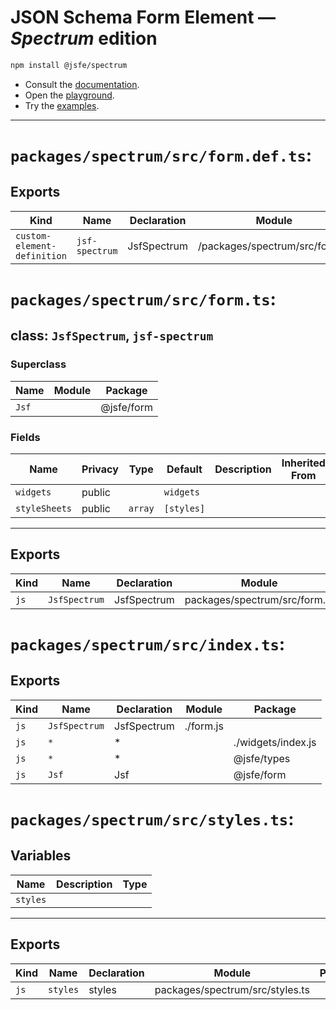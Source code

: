 # JSON Schema Form Element — ***Spectrum*** edition

```sh
npm install @jsfe/spectrum
```

- Consult the [documentation](../../README.md).
- Open the [playground](https://jsfe.js.org).
- Try the [examples](https://github.com/json-schema-form-element/examples#readme).

---

# `packages/spectrum/src/form.def.ts`:

## Exports

| Kind                        | Name           | Declaration | Module                         | Package |
| --------------------------- | -------------- | ----------- | ------------------------------ | ------- |
| `custom-element-definition` | `jsf-spectrum` | JsfSpectrum | /packages/spectrum/src/form.js |         |

# `packages/spectrum/src/form.ts`:

## class: `JsfSpectrum`, `jsf-spectrum`

### Superclass

| Name  | Module | Package    |
| ----- | ------ | ---------- |
| `Jsf` |        | @jsfe/form |

### Fields

| Name          | Privacy | Type    | Default    | Description | Inherited From |
| ------------- | ------- | ------- | ---------- | ----------- | -------------- |
| `widgets`     | public  |         | `widgets`  |             |                |
| `styleSheets` | public  | `array` | `[styles]` |             |                |

<hr/>

## Exports

| Kind | Name          | Declaration | Module                        | Package |
| ---- | ------------- | ----------- | ----------------------------- | ------- |
| `js` | `JsfSpectrum` | JsfSpectrum | packages/spectrum/src/form.ts |         |

# `packages/spectrum/src/index.ts`:

## Exports

| Kind | Name          | Declaration | Module    | Package            |
| ---- | ------------- | ----------- | --------- | ------------------ |
| `js` | `JsfSpectrum` | JsfSpectrum | ./form.js |                    |
| `js` | `*`           | \*          |           | ./widgets/index.js |
| `js` | `*`           | \*          |           | @jsfe/types        |
| `js` | `Jsf`         | Jsf         |           | @jsfe/form         |

# `packages/spectrum/src/styles.ts`:

## Variables

| Name     | Description | Type |
| -------- | ----------- | ---- |
| `styles` |             |      |

<hr/>

## Exports

| Kind | Name     | Declaration | Module                          | Package |
| ---- | -------- | ----------- | ------------------------------- | ------- |
| `js` | `styles` | styles      | packages/spectrum/src/styles.ts |         |

